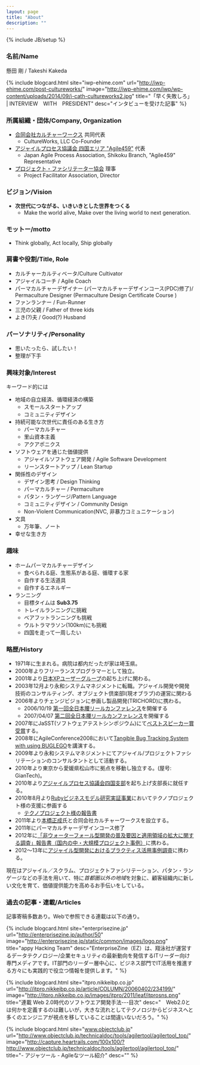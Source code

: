 ```yaml
---
layout: page
title: "About"
description: ""
---
```

{% include JB/setup %}

### 名前/Name

懸田 剛 / Takeshi Kakeda

{% include blogcard.html site="iwp-ehime.com" url="http://iwp-ehime.com/post-cultureworks/" image="http://iwp-ehime.com/iwp/wp-content/uploads/2014/09/i-cath-cultureworks2.jpg" title="「早く失敗しろ」 | INTERVIEW　WITH　PRESIDENT" desc="インタビューを受けた記事" %}

### 所属組織・団体/Company, Organization

- [合同会社カルチャーワークス](http://www.cultureworks.jp/)  共同代表
  - CultureWorks, LLC Co-Founder
- [アジャイルプロセス協議会 四国エリア "Agile459"](https://sites.google.com/site/agile459/) 代表
  - Japan Agile Process Association, Shikoku Branch, "Agile459" Representative
- [プロジェクト・ファシリテーター協会](http://www.pf-i.org/) 理事
  - Project Facilitator Association, Director

### ビジョン/Vision

- **次世代につながる、いきいきとした世界をつくる**
  - Make the world alive, Make over the living world to next generation.

### モットー/motto

- Think globally, Act locally, Ship globally

### 肩書や役割/Title, Role

- カルチャーカルティベータ/Culture Cultivator
- アジャイルコーチ / Agile Coach
- パーマカルチャーデザイナー (パーマカルチャーデザインコース(PDC)修了)/ Permaculture Designer (Permaculture Design Certificate Course )
- ファンランナー / Fun-Runner
- 三児の父親 / Father of three kids
- よき(?)夫 / Good(?) Husband

### パーソナリティ/Personality

- 思いたったら、試したい！
- 整理が下手

### 興味対象/Interest

キーワード的には

- 地域の自立経済、循環経済の構築
  - スモールスタートアップ
  - コミュニティデザイン
- 持続可能な次世代に責任のある生き方
  - パーマカルチャー
  - 里山資本主義
  - アクアポニクス
- ソフトウェアを通じた価値提供
  - アジャイルソフトウェア開発 / Agile Software Development
  - リーンスタートアップ / Lean Startup
- 関係性のデザイン
  - デザイン思考 / Design Thinking
  - パーマカルチャー / Permaculture
  - パタン・ランゲージ/Pattern Language
  - コミュニティデザイン / Community Design
  - Non-Violent Communication(NVC, 非暴力コミュニケーション)
- 文具
  - 万年筆、ノート
- 幸せな生き方

### 趣味

- ホームパーマカルチャーデザイン
  - 食べられる庭、生態系がある庭、循環する家
  - 自作する生活道具
  - 自作するエネルギー
- ランニング
  - 目標タイムは **Sub3.75**
  - トレイルランニングに挑戦
  - ベアフットランニングも挑戦
  - ウルトラマラソン(100km)にも挑戦
  - 四国を走って一周したい

### 略歴/History

- 1971年に生まれる。病院は都内だったが家は埼玉県。
- 2000年よりフリーランスプログラマーとして独立。
- 2001年より[日本XPユーザーグループ](http://xpjug.com/)の起ち上げに関わる。
- 2003年12月より永和システムマネジメントに転職。アジャイル開発や開発技術のコンサルティング、オブジェクト倶楽部l(現オブラブ)の運営に関わる
- 2006年よりチェンジビジョンに参画し製品開発(TRICHORD)に携わる。
  - 2006/10/19 [第一回全日本腰リールカンファレンス](http://itpro.nikkeibp.co.jp/article/NEWS/20061020/251372/)を開催する
  - 2007/04/07 [第二回全日本腰リールカンファレンス](http://goo.gl/T21LR)を開催する
- 2007年にJaSST(ソフトウェアテストシンポジウム)にて[ベストスピーカー賞受賞](http://jasst.jp/archives/jasst07e.html)する。
- 2008年にAgileConference2008において[Tangible Bug Tracking System with using BUGLEGO](http://www.slideshare.net/kkd/tangible-bug-tracking-using-lego-bricks-in-agile2008-toronto)を講演する。
- 2009年より永和システムマネジメントにてアジャイル/プロジェクトファシリテーションのコンサルタントとして活動する。
- 2010年より東京から愛媛県松山市に拠点を移動し独立する。(屋号: GianTech)。
- 2010年より[アジャイルプロセス協議会四国支部](https://sites.google.com/site/agile459/)を起ち上げ支部長に就任する。
- 2010年8月より[Rubyビジネスモデル研究実証事業](http://www.pref.shimane.lg.jp/sangyo/it/2010_04_ruby_business_model.html)においてテクノプロジェクト様の支援に参画する
  - [テクノプロジェクト様の報告書](http://www.tpj.co.jp/ruby/news/20110411.html)
- 2011年より[本橋正成](http://d.hatena.ne.jp/masanari/)氏と合同会社カルチャーワークスを設立する。
- 2011年にパーマカルチャーデザインコース修了
- 2012年に[「非ウォーターフォール型開発の普及要因と適用領域の拡大に関する調査」報告書（国内の中・大規模プロジェクト事例）](http://goo.gl/sI9nAk)に携わる。
- 2012〜13年に[アジャイル型開発におけるプラクティス活用事例調査](http://goo.gl/XEkH7)に携わる。

現在はアジャイル／スクラム、プロジェクトファシリテーション、パタン・ランゲージなどの手法を用いて、特に*首都圏以外の地域*を対象に、顧客組織内に新しい文化を育て、価値提供能力を高めるお手伝いをしている。

### 過去の記事・連載/Articles

記事寄稿多数あり。Webで参照できる連載は以下の通り。

{% include blogcard.html site="enterprisezine.jp" url="http://enterprisezine.jp/author/50" image="http://enterprisezine.jp/static/common/images/logo.png" title="appy Hacking Team" desc="EnterpriseZine（EZ）は、翔泳社が運営するデータテクノロジー/企業セキュリティの最新動向を発信するITリーダー向け専門メディアです。IT部門のリーダー層中心に、ビジネス部門でIT活用を推進する方々にも実践的で役立つ情報を提供します。" %}

{% include blogcard.html site="itpro.nikkeibp.co.jp" url="http://itpro.nikkeibp.co.jp/article/COLUMN/20060402/234199/" image="http://itpro.nikkeibp.co.jp/images/itpro/2011/leaf/itprosns.png" title="連載 Web 2.0時代のソフトウエア開発手法---目次" desc="　Web2.0とは何かを定義するのは難しいが，大きな流れとしてテクノロジからビジネスへと多くのエンジニアが視点を移していることは間違いないだろう。" %}

{% include blogcard.html site="www.objectclub.jp" url="http://www.objectclub.jp/technicaldoc/tools/agilertool/agilertool_top/" image="http://capture.heartrails.com/100x100/?http://www.objectclub.jp/technicaldoc/tools/agilertool/agilertool_top/" title="- アジャツール - Agileなツール紹介" desc="" %}



